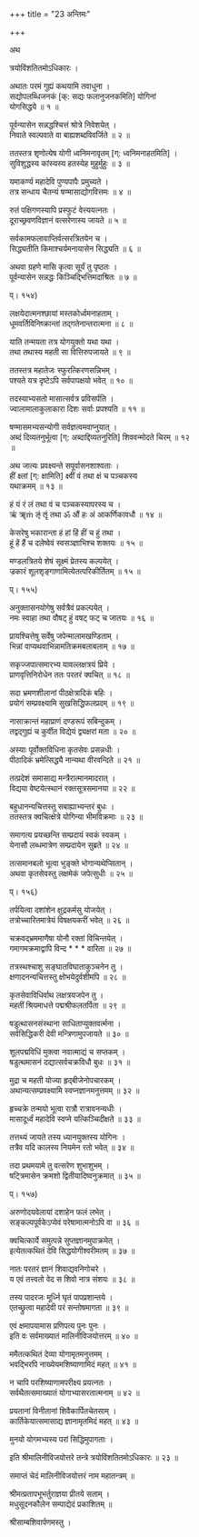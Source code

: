 +++
title = "23 अन्तिमः"

+++

अथ

त्रयोविंशतितमोऽधिकारः ।

अथातः परमं गुह्यं कथयामि तवाधुना ।  
सद्योपलब्धिजनकं [क्: सद्यः फलानुजनकमिति] योगिनां   
योगसिद्धये ॥ १ ॥

पूर्वन्यासेन सन्नद्धश्चित्तं श्रोत्रे निवेशयेत् ।  
निवाते स्वल्पवाते वा बाह्यशब्दविवर्जिते ॥ २ ॥

ततस्तत्र शृणोत्येष योगी ध्वनिमनावृतम् [ग्: ध्वनिमनाहतमिति] ।  
सुविशुद्धस्य कांस्यस्य हतस्येह मुहुर्मुहुः ॥ ३ ॥

यमाकर्ण्य महादेवि पुण्यपापैः प्रमुच्यते ।  
तत्र सन्धाय चैतन्यं षण्मासाद्योगवित्तमः ॥ ४ ॥

रुतं पक्षिगणस्यापि प्रस्फुटं वेत्त्ययत्नतः ।  
दूराच्छ्रवणविज्ञानं वत्सरेणास्य जायते ॥ ५ ॥

सर्वकामफलावाप्तिर्वत्सरत्रितयेन च ।  
सिद्ध्यतीति किमाश्चर्यमनायासेन सिद्ध्यति ॥ ६ ॥

अथवा ग्रहणे मासि कृत्वा सूर्यं तु पृष्ठतः ।  
पूर्वन्यासेन सन्नद्धः किञ्चिद्भित्तिमदाश्रितः ॥ ७ ॥

प्। १५४)

लक्षयेदात्मनश्छायां मस्तकोर्ध्वमनाहताम् ।  
धूमवर्तिविनिष्क्रान्तां तद्गतेनान्तरात्मना ॥ ८ ॥

याति तन्मयता तत्र योगयुक्तो यथा यथा ।  
तथा तथास्य महती सा वित्तिरुपजायते ॥ ९ ॥

ततस्तत्र महातेजः स्फुरत्किरणसन्निभम् ।  
पश्यते यत्र दृष्टेऽपि सर्वपापक्षयो भवेत् ॥ १० ॥

तदस्याभ्यसतो मासात्सर्वत्र प्रविसर्पति ।  
ज्वालामालाकुलाकारा दिशः सर्वाः प्रपश्यति ॥ ११ ॥

षण्मासमभ्यसन्योगी सर्वज्ञत्वमवाप्नुयात् ।  
अब्दं दिव्यतनुर्भूत्वा [ग्: अब्दाद्दिव्यतनुरिति] शिववन्मोदते चिरम् ॥ १२   
॥

अथ जात्यः प्रवक्ष्यन्ते सपूर्वासनशाश्वताः ।  
हीं क्ष्लां [ग्: क्षामिति] क्ष्वीं वं तथा क्षं च पञ्चकस्य   
यथाक्रमम् ॥ १३ ॥

हं यं रं लं तथा वं च पञ्चकस्यापरस्य च ।  
ऋं ॠṁ ऌं ॡं तथा ॐ औं हः अं आकर्णिकावधौ ॥ १४ ॥

केसरेषु भकारान्ता हं हां हिं हीं च हुं तथा ।  
हूं हें हैं च दलेष्वेवं स्वसञ्ज्ञाभिश्च शक्तयः ॥ १५ ॥

मण्डलत्रितये शेषं सूक्ष्मं प्रेतस्य कल्पयेत् ।  
ज्रकारं शूलशृङ्गाणामित्येतत्परिकीर्तितम् ॥ १५ ॥

प्। १५५)

अनुक्तासनयोगेषु सर्वत्रैवं प्रकल्पयेत् ।  
नमः स्वाहा तथा वौषट् हुं वषट् फट् च जातयः ॥ १६ ॥

प्रायश्चित्तेषु सर्वेषु जपेन्मालामखण्डिताम् ।  
भिन्नां वाप्यथवाभिन्नामतिक्रमबलाबलाम् ॥ १७ ॥

सकृज्जपात्समारभ्य यावल्लक्षत्रयं प्रिये ।  
प्राणवृत्तिनिरोधेन ततः परतरं क्वचित् ॥ १८ ॥

सदा भ्रमणशीलानां पीठक्षेत्रादिकं बहिः ।  
प्रयोगं सम्प्रवक्ष्यामि सुखसिद्धिफलप्रदम् ॥ १९ ॥

नासाक्रान्तं महाप्राणं दण्डरूपं सबिन्दुकम् ।  
तद्वद्गुह्यं च कुर्वीत विद्येयं द्व्यक्षरां मता ॥ २० ॥

अस्याः पूर्वोक्तविधिना कृतसेवः प्रसन्नधीः ।  
पीठादिकं भ्रमेत्सिद्ध्यै नान्यथा वीरवन्दिते ॥ २१ ॥

तत्प्रदेशं समासाद्य मन्त्रैरात्मानमादरात् ।  
विद्यया वेष्टयेत्स्थानं रक्तसूत्रसमानया ॥ २२ ॥

बहुधानन्यचित्तस्तु सबाह्याभ्यन्तरं बुधः ।  
ततस्तत्र क्वचित्क्षेत्रे योगिन्या भीमविक्रमाः ॥ २३ ॥

समागत्य प्रयच्छन्ति सम्प्रदायं स्वकं स्वकम् ।  
येनासौ लब्धमात्रेण सम्प्रदायेन सुब्रते ॥ २४ ॥

तत्समानबलो भूत्वा भुङ्क्ते भोगान्यथेप्सितान् ।  
अथवा कृतसेवस्तु लक्षमेकं जपेत्सुधीः ॥ २५ ॥

प्। १५६)

तर्पयित्वा दशांशेन क्षुद्रकर्मसु योजयेत् ।  
तत्रोच्चारितमात्रेयं विषक्षयकरीं भवेत् ॥ २६ ॥

चक्रवद्भ्रममाणैषा योनौ रक्तां विचिन्तयेत् ।  
गमागमक्रमाद्वापि विन्द * * * वारिता ॥ २७ ॥

तत्रस्थश्चाशु सङ्घातविघाताकुञ्चनेन तु ।  
क्षणादनन्यचित्तस्तु क्षोभयेदुर्वशीमपि ॥ २८ ॥

कृतसेवाविधिर्वाथ लक्षत्रयजपेन तु ।  
महतीं श्रियमाधत्ते पद्मश्रीफलतर्पिता ॥ २९ ॥

षडुत्थासनसंस्थाना साधिताप्युक्तवर्त्मना ।  
सर्वसिद्धिकरी देवी मन्त्रिणामुपजायते ॥ ३० ॥

शूलपद्मविधिं मुक्त्वा नवात्माद्यं च सप्तकम् ।  
षडुत्थमासनं दद्यात्सर्वचक्रविधौ बुधः ॥ ३१ ॥

मुद्रा च महती योज्या हृद्बीजेनोपचारकम् ।  
अथान्यत्सम्प्रवक्ष्यामि स्वप्नज्ञानमनुत्तमम् ॥ ३२ ॥

हृच्चक्रे तन्मयो भूत्वा रात्रौ रात्रावनन्यधीः ।  
मासादूर्ध्वं महादेवि स्वप्ने यत्किञ्चिदीक्षते ॥ ३३ ॥

तत्तथ्यं जायते तस्य ध्यानयुक्तस्य योगिनः ।  
तत्रैव यदि कालस्य नियमेन रतो भवेत् ॥ ३४ ॥

तदा प्रथमयामे तु वत्सरेण शुभाशुभम् ।  
षट्त्रिमासेन क्रमशो द्वितीयादिष्वनुक्रमात् ॥ ३५ ॥

प्। १५७)

अरुणोदयवेलायां दशाहेन फलं लभेत् ।  
सङ्कल्पपूर्वकेऽप्येवं परेषामात्मनोऽपि वा ॥ ३६ ॥

क्वचित्कार्ये समुत्पन्ने सुप्तज्ञानमुपाक्रमेत् ।  
इत्येतत्कथितं देवि सिद्धयोगीश्वरीमतम् ॥ ३७ ॥

नातः परतरं ज्ञानं शिवाद्यवनिगोचरे ।  
य एवं तत्त्वतो वेद स शिवो नात्र संशयः ॥ ३८ ॥

तस्य पादरजः मूर्ध्नि घृतं पापप्रशान्तये ।  
एतच्छ्रुत्वा महादेवी परं सन्तोषमागता ॥ ३९ ॥

एवं क्षमापयामास प्रणिपत्य पुनः पुनः ।  
इति वः सर्वमाख्यातं मालिनीविजयोत्तरम् ॥ ४० ॥

ममैतत्कथितं देव्या योगामृतमनुत्तमम् ।  
भवद्भिरपि नाख्येयमशिष्याणामिदं महत् ॥ ४१ ॥

न चापि परशिष्याणामपरीक्ष्य प्रयत्नतः ।  
सर्वथैतत्समाख्यातं योगाभ्यासरतात्मनाम् ॥ ४२ ॥

प्रयतानां विनीतानां शिवैकार्पितचेतसाम् ।  
कार्तिकेयात्समासाद्य ज्ञानामृतमिदं महत् ॥ ४३ ॥

मुनयो योगमभ्यस्य परां सिद्धिमुपागताः ।

इति श्रीमालिनीविजयोत्तरे तन्त्रे त्रयोविंशतितमोऽधिकारः ॥ २३ ॥


समाप्तं चेदं मालिनीविजयोत्तरं नाम महातन्त्रम् ॥

श्रीमत्प्रतापभूभर्तुराज्ञया प्रीतये सताम् ।  
मधुसूदनकौलेन सम्पाद्येदं प्रकाशितम् ॥

श्रीसाम्बशिवार्पणमस्तु ।  
